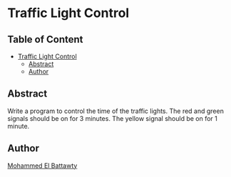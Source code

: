# Traffic Light Control
## Table of Content
- [Traffic Light Control](#traffic-light-control)
  * [Abstract](#abstract)
  * [Author](#author)

## Abstract
Write a program to control the time of the traffic lights. The red and green signals should be
on for 3 minutes. The yellow signal should be on for 1 minute. 
## Author
[Mohammed El Battawty](https://github.com/yousefkotp)
